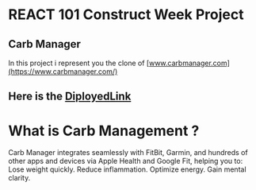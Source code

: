 # REACT 101 Construct Week Project

## Carb Manager 

In this project i represent you the clone of [www.carbmanager.com](https://www.carbmanager.com/)


 ## Here is the [DiployedLink](https://venerable-maamoul-70f361.netlify.app/)

# What is Carb Management ? 

Carb Manager integrates seamlessly with FitBit, Garmin, and hundreds of other apps and devices via Apple Health and Google Fit, helping you to: Lose weight quickly. Reduce inflammation. Optimize energy. Gain mental clarity. 




